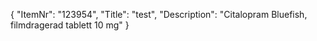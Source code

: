 {
  "ItemNr": "123954",
  "Title": "test",
  "Description": "Citalopram Bluefish, filmdragerad tablett 10 mg"
}